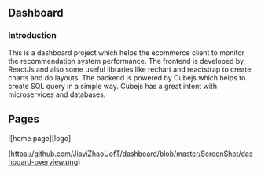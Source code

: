 ## Dashboard

### Introduction

This is a dashboard project which helps the ecommerce client to monitor the recommendation system performance. The frontend is developed by ReactJs and also some useful libraries like rechart and reactstrap to create charts and do layouts.
The backend is powered by Cubejs which helps to create SQL query in a simple way.
Cubejs has a great intent with microservices and databases.

## Pages

![home page][logo]

(https://github.com/JiayiZhaoUofT/dashboard/blob/master/ScreenShot/dashboard-overview.png)
